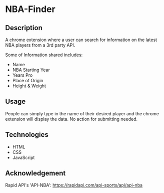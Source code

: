 # NBA-Finder

## Description
A chrome extension where a user can search for information on the latest NBA players from a 3rd party API. 

Some of Information shared includes:
* Name 
* NBA Starting Year
* Years Pro
* Place of Origin
* Height & Weight

## Usage
People can simply type in the name of their desired player and the chrome extension will display the data. No action for submitting needed. 

## Technologies
* HTML
* CSS
* JavaScript

## Acknowledgement

Rapid API's 'API-NBA': https://rapidapi.com/api-sports/api/api-nba
